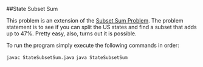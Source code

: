 ##State Subset Sum

This problem is an extension of the [Subset Sum Problem](http://en.wikipedia.org/wiki/Subset_sum_problem). The problem statement is to see if you can split the US states and find a subset that adds up to 47%. Pretty easy, also, turns out it is possible.

To run the program simply execute the following commands in order:

`javac StateSubsetSum.java`
`java StateSubsetSum`
